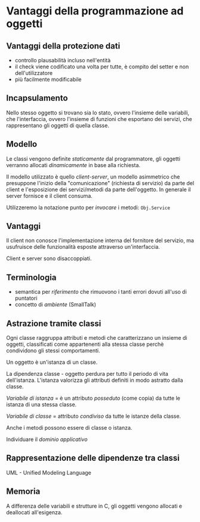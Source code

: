 # Vantaggi della programmazione ad oggetti

## Vantaggi della protezione dati
- controllo plausabilità incluso nell'entità
- il check viene codificato una volta per tutte, è compito del setter e non dell'utilizzatore
- più facilmente modificabile

## Incapsulamento
Nello stesso oggetto si trovano sia lo stato, ovvero l'insieme delle variabili, che l'interfaccia, ovvero l'insieme di funzioni che esportano dei servizi, che rappresentano gli oggetti di quella classe.

## Modello
Le classi vengono definite *staticamente* dal programmatore, gli oggetti verranno allocati *dinamicamente* in base alla richiesta.

Il modello utilizzato è quello _client-server_, un modello asimmetrico che presuppone l'inizio della "comunicazione" (richiesta di servizio) da parte del client e l'esposizione dei servizi/metodi da parte dell'oggetto. In generale il server fornisce e il client consuma.

Utilizzeremo la notazione punto per *invocare* i metodi: `Obj.Service`

## Vantaggi
Il client non conosce l'implementazione interna del fornitore del servizio, ma usufruisce delle funzionalità esposte attraverso un'interfaccia.

Client e server sono disaccoppiati.

## Terminologia
- semantica per _riferimento_ che rimuovono i tanti errori dovuti all'uso di puntatori
- concetto di _ambiente_ (SmallTalk)

## Astrazione tramite classi
Ogni classe raggruppa attributi e metodi che caratterizzano un insieme di oggetti, classificati come appartenenti alla stessa classe perchè condividono gli stessi comportamenti.

Un oggetto è un'istanza di un classe.

La dipendenza classe - oggetto perdura per tutto il periodo di vita dell'istanza. L'istanza valorizza gli attributi definiti in modo astratto dalla classe.

_Variabile di istanza_ = è un attributo *posseduto* (come copia) da tutte le istanza di una stessa classe.

_Variabile di classe_ = attributo *condiviso* da tutte le istanze della classe.

Anche i metodi possono essere di classe o istanza.

Individuare il _dominio applicativo_

## Rappresentazione delle dipendenze tra classi
UML - Unified Modeling Language

## Memoria
A differenza delle variabili e strutture in C, gli oggetti vengono allocati e deallocati all'esigenza.

